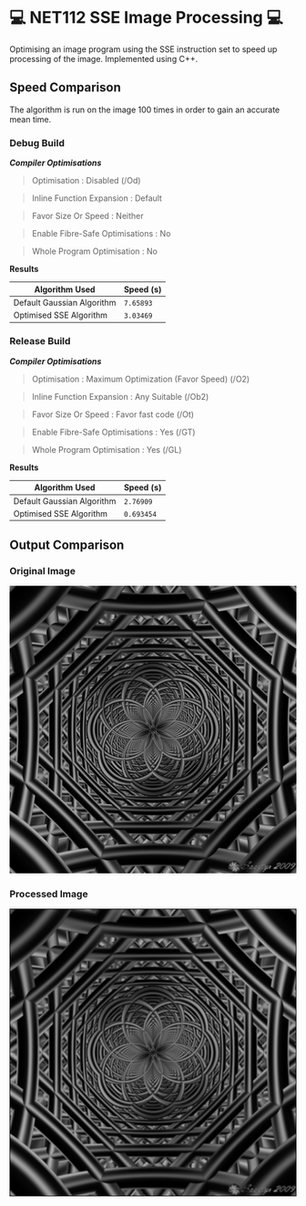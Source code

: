 # 💻 NET112 SSE Image Processing 💻
Optimising an image program using the SSE instruction set to speed up processing of the image. Implemented using C++.

## Speed Comparison
The algorithm is run on the image 100 times in order to gain an accurate mean time.

### Debug Build

***Compiler Optimisations***
> Optimisation : Disabled (/Od)

> Inline Function Expansion : Default

> Favor Size Or Speed : Neither

> Enable Fibre-Safe Optimisations : No

> Whole Program Optimisation : No

**Results**

|  Algorithm Used|Speed (s)|
|----------------|---------------------|
|Default Gaussian Algorithm|`7.65893` |
|Optimised SSE Algorithm |`3.03469` |


### Release Build

***Compiler Optimisations***
> Optimisation : Maximum Optimization (Favor Speed) (/O2)

> Inline Function Expansion : Any Suitable (/Ob2)

> Favor Size Or Speed : Favor fast code (/Ot)

> Enable Fibre-Safe Optimisations : Yes (/GT)

> Whole Program Optimisation : Yes (/GL)

**Results**

|  Algorithm Used|Speed (s)|
|----------------|---------------------|
|Default Gaussian Algorithm|`2.76909` |
|Optimised SSE Algorithm |`0.693454` |


## Output Comparison

### Original Image
![](images/rec.png)

### Processed Image
![](images/filtered.png)

